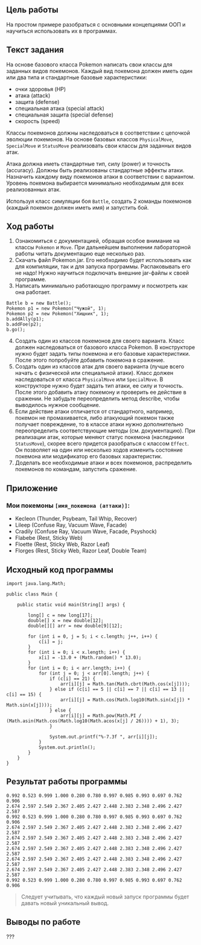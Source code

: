 ## Цель работы
На простом примере разобраться с основными концепциями ООП и научиться использовать их в программах.
## Текст задания
На основе базового класса Pokemon написать свои классы для заданных видов покемонов. Каждый вид покемона должен иметь один или два типа и стандартные базовые характеристики:

* очки здоровья (HP)
* атака (attack)
* защита (defense)
* специальная атака (special attack)
* специальная защита (special defense)
* скорость (speed)

Классы покемонов должны наследоваться в соответствии с цепочкой эволюции покемонов. На основе базовых классов `PhysicalMove`, `SpecialMove` и `StatusMove` реализовать свои классы для заданных видов атак.

Атака должна иметь стандартные тип, силу (power) и точность (accuracy). Должны быть реализованы стандартные эффекты атаки. Назначить каждому виду покемонов атаки в соответствии с вариантом. Уровень покемона выбирается минимально необходимым для всех реализованных атак.

Используя класс симуляции боя `Battle`, создать 2 команды покемонов (каждый покемон должен иметь имя) и запустить бой.

## Ход работы
1. Ознакомиться с документацией, обращая особое внимание на классы `Pokemon` и `Move`. При дальнейшем выполнении лабораторной работы читать документацию еще несколько раз.
2. Скачать файл Pokemon.jar. Его необходимо будет использовать как для компиляции, так и для запуска программы. Распаковывать его не надо! Нужно научиться подключать внешние jar-файлы к своей программе.
3. Написать минимально работающую программу и посмотреть как она работает.
```
Battle b = new Battle();
Pokemon p1 = new Pokemon("Чужой", 1);
Pokemon p2 = new Pokemon("Хищник", 1);
b.addAlly(p1);
b.addFoe(p2);
b.go();
```
4. Создать один из классов покемонов для своего варианта. Класс должен наследоваться от базового класса Pokemon. В конструкторе нужно будет задать типы покемона и его базовые характеристики. После этого попробуйте добавить покемона в сражение.
5. Создать один из классов атак для своего варианта (лучше всего начать с физической или специальной атаки). Класс должен наследоваться от класса `PhysicalMove` или `SpecialMove`. В конструкторе нужно будет задать тип атаки, ее силу и точность. После этого добавить атаку покемону и проверить ее действие в сражении. Не забудьте переопределить метод describe, чтобы выводилось нужное сообщение.
6. Если действие атаки отличается от стандартного, например, покемон не промахивается, либо атакующий покемон также получает повреждение, то в классе атаки нужно дополнительно переопределить соответствующие методы (см. документацию). При реализации атак, которые меняют статус покемона (наследники `StatusMove`), скорее всего придется разобраться с классом `Effect`. Он позволяет на один или несколько ходов изменить состояние покемона или модификатор его базовых характеристик.
7. Доделать все необходимые атаки и всех покемонов, распределить покемонов по командам, запустить сражение.

## Приложение


### Мои покемоны `[имя_покемона (аттаки)]`:
<!-- pokemons_marker -->
* Kecleon (Thunder, Psybeam, Tail Whip, Recover)
* Lileep (Confuse Ray, Vacuum Wave, Facade)
* Cradily (Confuse Ray, Vacuum Wave, Facade, Psyshock)
* Flabebe (Rest, Sticky Web)
* Floette (Rest, Sticky Web, Razor Leaf)
* Florges (Rest, Sticky Web, Razor Leaf, Double Team)
<!-- pokemons_marker -->

## Исходный код программы
```
import java.lang.Math;

public class Main {

    public static void main(String[] args) {

        long[] c = new long[17];
        double[] x = new double[12];
        double[][] arr = new double[9][12];

        for (int i = 0, j = 5; i < c.length; j++, i++) {
            c[i] = j;
        }
        for (int i = 0; i < x.length; i++) {
            x[i] = -13.0 + (Math.random() * 13.0);
        }
        for (int i = 0; i < arr.length; i++) {
            for (int j = 0; j < arr[0].length; j++) {
                if (c[i] == 21) {
                    arr[i][j] = Math.tan(Math.cbrt(Math.cos(x[j])));
                } else if (c[i] == 5 || c[i] == 7 || c[i] == 13 || c[i] == 15) {
                    arr[i][j] = Math.cos(Math.log10(Math.sin(x[j]) * Math.sin(x[j])));
                } else {
                    arr[i][j] = Math.pow(Math.PI / (Math.asin(Math.cos(Math.log10(Math.acos(x[j] / 26)))) + 1), 3);
                }

                System.out.printf("%-7.3f ", arr[i][j]);
            }
            System.out.println();
        }
    }
}

```
## Результат работы программы
```
0.992 0.523 0.999 1.000 0.280 0.780 0.997 0.985 0.993 0.697 0.762 0.906 
2.674 2.597 2.549 2.367 2.405 2.427 2.448 2.383 2.348 2.496 2.427 2.587 
0.992 0.523 0.999 1.000 0.280 0.780 0.997 0.985 0.993 0.697 0.762 0.906 
2.674 2.597 2.549 2.367 2.405 2.427 2.448 2.383 2.348 2.496 2.427 2.587 
2.674 2.597 2.549 2.367 2.405 2.427 2.448 2.383 2.348 2.496 2.427 2.587 
2.674 2.597 2.549 2.367 2.405 2.427 2.448 2.383 2.348 2.496 2.427 2.587 
2.674 2.597 2.549 2.367 2.405 2.427 2.448 2.383 2.348 2.496 2.427 2.587 
2.674 2.597 2.549 2.367 2.405 2.427 2.448 2.383 2.348 2.496 2.427 2.587 
0.992 0.523 0.999 1.000 0.280 0.780 0.997 0.985 0.993 0.697 0.762 0.906 
```
> Следует учитывать, что каждый новый запуск программы будет давать новый уникальный вывод.

## Выводы по работе
???